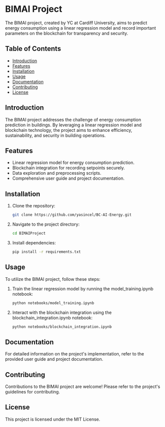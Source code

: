# BIMAI Project

The BIMAI project, created by YC at Cardiff University, aims to predict energy consumption using a linear regression model and record important parameters on the blockchain for transparency and security.

## Table of Contents

- [Introduction](#introduction)
- [Features](#features)
- [Installation](#installation)
- [Usage](#usage)
- [Documentation](#documentation)
- [Contributing](#contributing)
- [License](#license)

## Introduction

The BIMAI project addresses the challenge of energy consumption prediction in buildings. By leveraging a linear regression model and blockchain technology, the project aims to enhance efficiency, sustainability, and security in building operations.

## Features

- Linear regression model for energy consumption prediction.
- Blockchain integration for recording setpoints securely.
- Data exploration and preprocessing scripts.
- Comprehensive user guide and project documentation.

## Installation

1. Clone the repository:

    ```bash
    git clone https://github.com/yasincel/BC-AI-Energy.git
    ```

2. Navigate to the project directory:

    ```bash
    cd BIMAIProject
    ```

3. Install dependencies:

    ```bash
    pip install -r requirements.txt
    ```

## Usage

To utilize the BIMAI project, follow these steps:

1. Train the linear regression model by running the model_training.ipynb notebook:

    ```bash
    python notebooks/model_training.ipynb
    ```

2. Interact with the blockchain integration using the blockchain_integration.ipynb notebook:

    ```bash
    python notebooks/blockchain_integration.ipynb
    ```

## Documentation

For detailed information on the project's implementation, refer to the provided user guide and project documentation.

## Contributing

Contributions to the BIMAI project are welcome! Please refer to the project's guidelines for contributing.

## License

This project is licensed under the MIT License.
